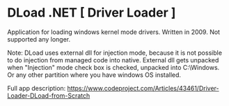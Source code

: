 # DLoad .NET [ Driver Loader ]
Application for loading windows kernel mode drivers. Written in 2009. Not supported any longer.

Note:
DLoad uses external dll for injection mode, because it is not possible to
do injection from managed code into native. External dll gets unpacked when 
"Injection" mode check box is checked, unpacked into C:\Windows. Or any 
other partition where you have windows OS installed.

Full app description:
https://www.codeproject.com/Articles/43461/Driver-Loader-DLoad-from-Scratch
